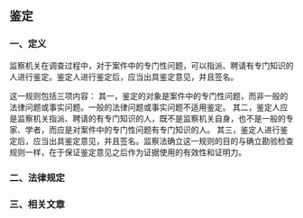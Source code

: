 ## 鉴定

### 一、定义

监察机关在调查过程中，对于案件中的专门性问题，可以指派、聘请有专门知识的人进行鉴定。鉴定人进行鉴定后，应当出具鉴定意见，并且签名。

这一规则包括三项内容：
	其一，鉴定的对象是案件中的专门性问题，而非一般的法律问题或事实问题。一般的法律问题或事实问题不适用鉴定。
	其二，鉴定人应是监察机关指派、聘请的有专门知识的人，既不是监察机关自身，也不是一般的专家、学者，而应是对案件中的专门性问题有专门知识的人。
	其三，鉴定人进行鉴定后，应当出具鉴定意见，并且签名。监察法确立这一规则的目的与确立勘验检查规则一样，在于保证鉴定意见之后作为证据使用的有效性和证明力。

### 二、法律规定



### 三、相关文章
